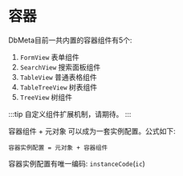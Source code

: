 # 容器

DbMeta目前一共内置的容器组件有5个:

1. `FormView`   表单组件
1. `SearchView` 搜索面板组件
1. `TableView`  普通表格组件
1. `TableTreeView` 树表组件
1. `TreeView`   树组件

:::tip
自定义组件扩展机制，请期待。
:::

容器组件 + 元对象 可以成为一套实例配置。公式如下:

`容器实例配置 = 元对象 + 容器组件`

容器实例配置有唯一编码: `instanceCode`(`ic`)
